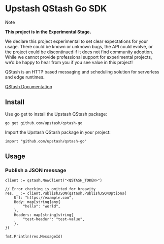 # Upstash QStash Go SDK

> [!NOTE]  
> **This project is in the Experimental Stage.**
> 
> We declare this project experimental to set clear expectations for your usage. There could be known or unknown bugs, the API could evolve, or the project could be discontinued if it does not find community adoption. While we cannot provide professional support for experimental projects, we’d be happy to hear from you if you see value in this project!


QStash is an HTTP based messaging and scheduling solution for serverless and edge runtimes.

[QStash Documentation](https://upstash.com/docs/qstash)

## Install

Use go get to install the Upstash QStash package:

```
go get github.com/upstash/qstash-go
```

Import the Upstash QStash package in your project:

```
import "github.com/upstash/qstash-go"
```

## Usage

### Publish a JSON message

```
client := qstash.NewClient("<QSTASH_TOKEN>")

// Error checking is omitted for breavity
res, _ := client.PublishJSON(qstash.PublishJSONOptions{
    Url: "https://example.com",
    Body: map[string]any{
        "hello": "world",
    },
    Headers: map[string]string{
        "test-header": "test-value",
    },
})

fmt.Println(res.MessageId)
```

